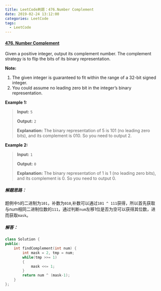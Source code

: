 ```yaml
---
title: LeetCode刷题：476.Number Complement
date: 2019-02-24 13:12:00
categories: LeetCode
tags:
  - LeetCode
---
```

#### [476\. Number Complement](https://leetcode-cn.com/problems/number-complement/)
Given a positive integer, output its complement number. The complement strategy is to flip the bits of its binary representation.

**Note:**
1.  The given integer is guaranteed to fit within the range of a 32-bit signed integer.
2.  You could assume no leading zero bit in the integer’s binary representation.

**Example 1:**
>**Input:** `5`
>
>**Output:** `2`
>
>**Explanation:** The binary representation of 5 is 101 (no leading zero bits), and its complement is 010\. So you need to output 2.

**Example 2:**
>**Input:** `1`
>
>**Output:** `0`
>
>**Explanation:** The binary representation of 1 is 1 (no leading zero bits), and its complement is 0\. So you need to output 0.
##### 解题思路：
题例中`5`的二进制为`101`，补数为`010`,补数可以通过`101 ^ 111`获得，所以首先获取与num相同二进制位数的`111`，通过判断`num`左移1位是否为空可以获得其位数，进而获取`mask`。
##### 解答：
```cpp
class Solution {
public:
    int findComplement(int num) {
        int mask = 2, tmp = num;
        while(tmp >>= 1)
        {
            mask <<= 1;  
        }
        return num ^ (mask-1);
    }
};
```